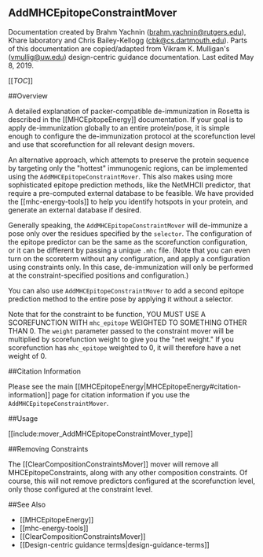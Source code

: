 ## AddMHCEpitopeConstraintMover

Documentation created by Brahm Yachnin (brahm.yachnin@rutgers.edu), Khare laboratory and Chris Bailey-Kellogg (cbk@cs.dartmouth.edu).  Parts of this documentation are copied/adapted from Vikram K. Mulligan's (vmullig@uw.edu) design-centric guidance documentation.
Last edited May 8, 2019.

[[_TOC_]]

##Overview

A detailed explanation of packer-compatible de-immunization in Rosetta is described in the [[MHCEpitopeEnergy]] documentation.  If your goal is to apply de-immunization globally to an entire protein/pose, it is simple enough to configure the de-immunization protocol at the scorefunction level and use that scorefunction for all relevant design movers.

An alternative approach, which attempts to preserve the protein sequence by targeting only the "hottest" immunogenic regions, can be implemented using the `AddMHCEpitopeConstraintMover`.  This also makes using more sophisticated epitope prediction methods, like the NetMHCII predictor, that require a pre-computed external database to be feasible.  We have provided the [[mhc-energy-tools]] to help you identify hotspots in your protein, and generate an external database if desired.

Generally speaking, the `AddMHCEpitopeConstraintMover` will de-immunize a pose only over the residues specified by the `selector`.  The configuration of the epitope predictor can be the same as the scorefunction configuration, or it can be different by passing a unique `.mhc` file.  (Note that you can even turn on the scoreterm without any configuration, and apply a configuration using constraints only.  In this case, de-immunization will only be performed at the constraint-specified positions and configuration.)

You can also use `AddMHCEpitopeConstraintMover` to add a second epitope prediction method to the entire pose by applying it without a selector.

Note that for the constraint to be function, YOU MUST USE A SCOREFUNCTION WITH `mhc_epitope` WEIGHTED TO SOMETHING OTHER THAN 0.  The `weight` parameter passed to the constraint mover will be multiplied by scorefunction weight to give you the "net weight."  If you scorefunction has `mhc_epitope` weighted to 0, it will therefore have a net weight of 0.

##Citation Information

Please see the main [[MHCEpitopeEnergy|MHCEpitopeEnergy#citation-information]] page for citation information if you use the `AddMHCEpitopeConstraintMover`.

##Usage

[[include:mover_AddMHCEpitopeConstraintMover_type]]

##Removing Constraints

The [[ClearCompositionConstraintsMover]] mover will remove all MHCEpitopeConstraints, along with any other composition constraints.  Of course, this will not remove predictors configured at the scorefunction level, only those configured at the constraint level.

##See Also

* [[MHCEpitopeEnergy]]
* [[mhc-energy-tools]]
* [[ClearCompositionConstraintsMover]]
* [[Design-centric guidance terms|design-guidance-terms]]